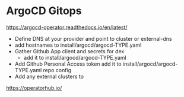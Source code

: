# ArgoCD Gitops

https://argocd-operator.readthedocs.io/en/latest/

- Define DNS at your provider and point to cluster or external-dns
- add hostnames to install/argocd/argocd-TYPE.yaml
- Gather Github App client and secrets for dex
  - add it to install/argocd/argocd-TYPE.yaml
- Add Github Personal Access token add it to install/argocd/argocd-TYPE.yaml repo config
- Add any external clusters to

https://operatorhub.io/
